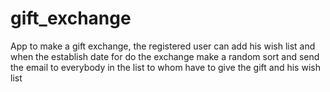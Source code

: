 gift_exchange
=============

App to make a gift exchange, the registered user can add his wish list and when the establish date for do the exchange make a random sort and send the email to everybody in the list to whom have to give the gift and his wish list
